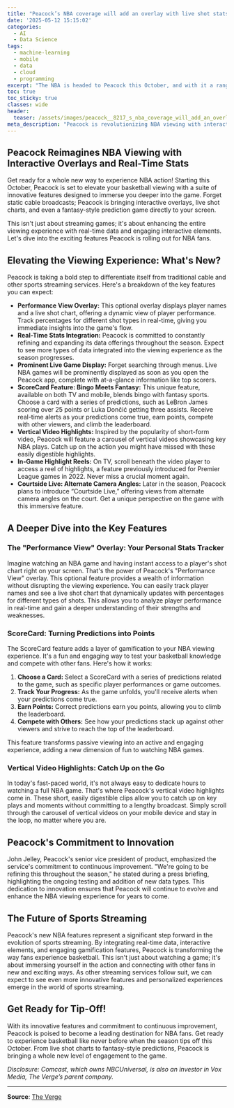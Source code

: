 ```yaml
---
title: "Peacock’s NBA coverage will add an overlay with live shot stats"
date: '2025-05-12 15:15:02'
categories:
  - AI
  - Data Science
tags:
  - machine-learning
  - mobile
  - data
  - cloud
  - programming
excerpt: "The NBA is headed to Peacock this October, and with it a range of new features making the viewing experience distinct from watching basketball on cable."
toc: true
toc_sticky: true
classes: wide
header:
  teaser: /assets/images/peacock__8217_s_nba_coverage_will_add_an_overlay_w_20250512151501.png
meta_description: "Peacock is revolutionizing NBA viewing with interactive overlays, live stats, and a fantasy-style prediction game. Learn about the new features!"
---
```


## Peacock Reimagines NBA Viewing with Interactive Overlays and Real-Time Stats

Get ready for a whole new way to experience NBA action! Starting this October, Peacock is set to elevate your basketball viewing with a suite of innovative features designed to immerse you deeper into the game. Forget static cable broadcasts; Peacock is bringing interactive overlays, live shot charts, and even a fantasy-style prediction game directly to your screen.

This isn't just about streaming games; it's about enhancing the entire viewing experience with real-time data and engaging interactive elements. Let's dive into the exciting features Peacock is rolling out for NBA fans.

## Elevating the Viewing Experience: What's New?

Peacock is taking a bold step to differentiate itself from traditional cable and other sports streaming services. Here's a breakdown of the key features you can expect:

- **Performance View Overlay:** This optional overlay displays player names and a live shot chart, offering a dynamic view of player performance. Track percentages for different shot types in real-time, giving you immediate insights into the game's flow.  
- **Real-Time Stats Integration:** Peacock is committed to constantly refining and expanding its data offerings throughout the season. Expect to see more types of data integrated into the viewing experience as the season progresses.  
- **Prominent Live Game Display:** Forget searching through menus. Live NBA games will be prominently displayed as soon as you open the Peacock app, complete with at-a-glance information like top scorers.  
- **ScoreCard Feature: Bingo Meets Fantasy:** This unique feature, available on both TV and mobile, blends bingo with fantasy sports. Choose a card with a series of predictions, such as LeBron James scoring over 25 points or Luka Dončić getting three assists. Receive real-time alerts as your predictions come true, earn points, compete with other viewers, and climb the leaderboard.  
- **Vertical Video Highlights:** Inspired by the popularity of short-form video, Peacock will feature a carousel of vertical videos showcasing key NBA plays. Catch up on the action you might have missed with these easily digestible highlights.  
- **In-Game Highlight Reels:** On TV, scroll beneath the video player to access a reel of highlights, a feature previously introduced for Premier League games in 2022. Never miss a crucial moment again.  
- **Courtside Live: Alternate Camera Angles:** Later in the season, Peacock plans to introduce “Courtside Live,” offering views from alternate camera angles on the court. Get a unique perspective on the game with this immersive feature.

## A Deeper Dive into the Key Features

### The "Performance View" Overlay: Your Personal Stats Tracker

Imagine watching an NBA game and having instant access to a player's shot chart right on your screen. That's the power of Peacock's "Performance View" overlay. This optional feature provides a wealth of information without disrupting the viewing experience. You can easily track player names and see a live shot chart that dynamically updates with percentages for different types of shots. This allows you to analyze player performance in real-time and gain a deeper understanding of their strengths and weaknesses.

### ScoreCard: Turning Predictions into Points

The ScoreCard feature adds a layer of gamification to your NBA viewing experience. It's a fun and engaging way to test your basketball knowledge and compete with other fans. Here's how it works:

1. **Choose a Card:** Select a ScoreCard with a series of predictions related to the game, such as specific player performances or game outcomes.  
2. **Track Your Progress:** As the game unfolds, you'll receive alerts when your predictions come true.  
3. **Earn Points:** Correct predictions earn you points, allowing you to climb the leaderboard.  
4. **Compete with Others:** See how your predictions stack up against other viewers and strive to reach the top of the leaderboard.

This feature transforms passive viewing into an active and engaging experience, adding a new dimension of fun to watching NBA games.

### Vertical Video Highlights: Catch Up on the Go

In today's fast-paced world, it's not always easy to dedicate hours to watching a full NBA game. That's where Peacock's vertical video highlights come in. These short, easily digestible clips allow you to catch up on key plays and moments without committing to a lengthy broadcast. Simply scroll through the carousel of vertical videos on your mobile device and stay in the loop, no matter where you are.

## Peacock's Commitment to Innovation

John Jelley, Peacock's senior vice president of product, emphasized the service's commitment to continuous improvement. "We're going to be refining this throughout the season," he stated during a press briefing, highlighting the ongoing testing and addition of new data types. This dedication to innovation ensures that Peacock will continue to evolve and enhance the NBA viewing experience for years to come.

## The Future of Sports Streaming

Peacock's new NBA features represent a significant step forward in the evolution of sports streaming. By integrating real-time data, interactive elements, and engaging gamification features, Peacock is transforming the way fans experience basketball. This isn't just about watching a game; it's about immersing yourself in the action and connecting with other fans in new and exciting ways. As other streaming services follow suit, we can expect to see even more innovative features and personalized experiences emerge in the world of sports streaming.

## Get Ready for Tip-Off!

With its innovative features and commitment to continuous improvement, Peacock is poised to become a leading destination for NBA fans. Get ready to experience basketball like never before when the season tips off this October. From live shot charts to fantasy-style predictions, Peacock is bringing a whole new level of engagement to the game.

*Disclosure: Comcast, which owns NBCUniversal, is also an investor in Vox Media, The Verge’s parent company.*

---

**Source**: [The Verge](https://www.theverge.com/news/664513/peacock-nba-basketball-nbc-overlay-scorecard)
